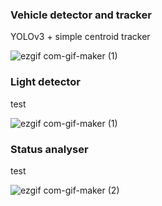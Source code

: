 
### Vehicle detector and tracker

YOLOv3 + simple centroid tracker

![ezgif com-gif-maker (1)](https://user-images.githubusercontent.com/27694775/111885964-f2d7bc80-89db-11eb-954c-e72c6fb6a7c0.gif)

### Light detector
test

![ezgif com-gif-maker (1)](https://user-images.githubusercontent.com/27694775/111885671-5103a000-89da-11eb-80ad-e6875c2ac145.gif)




### Status analyser
test

![ezgif com-gif-maker (2)](https://user-images.githubusercontent.com/27694775/111886169-43034e80-89dd-11eb-9a47-1411c00a485f.gif)

